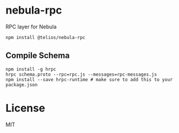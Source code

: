 # nebula-rpc
RPC layer for Nebula 

```shell
npm install @telios/nebula-rpc
```

## Compile Schema
```shell
npm install -g hrpc
hrpc schema.proto --rpc=rpc.js --messages=rpc-messages.js
npm install --save hrpc-runtime # make sure to add this to your package.json
```

# License

MIT
